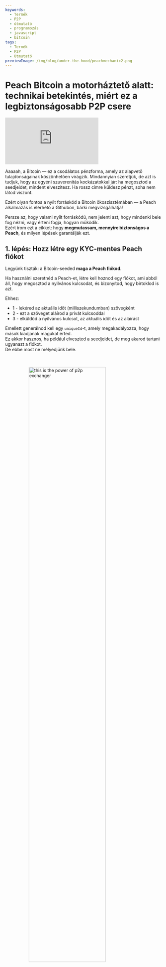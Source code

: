```yaml
---
keywords:
  - Termék
  - P2P
  - útmutató
  - programozás
  - javascript
  - bitcoin
tags:
  - Termék
  - P2P
  - Útmutató
previewImage: /img/blog/under-the-hood/peachmechanic2.png
---
```


# Peach Bitcoin a motorháztető alatt: technikai betekintés, miért ez a legbiztonságosabb P2P csere


<div class="video-wrapper">
  <iframe
    src="https://www.youtube.com/embed/CGx9LYGTKj8?si=kVrF-PgImNrN1wKg"
    title="PEACH VIDEO OF Under the Hood"
    frameborder="0"
    allow="accelerometer; autoplay; clipboard-write; encrypted-media; gyroscope; picture-in-picture; web-share"
    referrerpolicy="strict-origin-when-cross-origin"
    allowfullscreen
  ></iframe>
</div>


Aaaaah, a Bitcoin — ez a csodálatos pénzforma, amely az alapvető tulajdonságainak köszönhetően virágzik. Mindannyian szeretjük, de azt is tudjuk, hogy az egyéni szuverenitás kockázatokkal jár: ha megosztod a seedjeidet, mindent elveszítesz. Ha rossz címre küldesz pénzt, soha nem látod viszont.

Ezért olyan fontos a nyílt forráskód a Bitcoin ökoszisztémában — a Peach alkalmazás is elérhető a Githubon, bárki megvizsgálhatja!

Persze az, hogy valami nyílt forráskódú, nem jelenti azt, hogy mindenki bele fog nézni, vagy érteni fogja, hogyan működik.  
Ezért írom ezt a cikket: hogy **megmutassam, mennyire biztonságos a Peach**, és milyen lépések garantálják ezt.

## 1. lépés: Hozz létre egy KYC-mentes Peach fiókot

Legyünk tiszták: a Bitcoin-seeded **maga a Peach fiókod**.

Ha használni szeretnéd a Peach-et, létre kell hoznod egy fiókot, ami abból áll, hogy megosztod a nyilvános kulcsodat, és bizonyítod, hogy birtoklod is azt.

Ehhez:

*  1 - lekéred az aktuális időt (milliszekundumban) szövegként  
*  2 - ezt a szöveget aláírod a privát kulcsoddal  
*  3 - elküldöd a nyilvános kulcsot, az aktuális időt és az aláírást  

Emellett generálnod kell egy `uniqueId`-t, amely megakadályozza, hogy mások kiadjanak magukat érted.  
Ez akkor hasznos, ha például elveszted a seedjeidet, de meg akarod tartani ugyanazt a fiókot.  
De ebbe most ne mélyedjünk bele.

<br><br>
<img src="/img/blog/under-the-hood/underthehood01.png" alt="this is the power of p2p exchanger" style="display:block; margin: auto; width: 70%;">
<br><br>

Így néz ki ez JavaScript-ben:

```j

  const seed = randomBytes(64);

  const root = bip32.fromSeed(seed, bitcoin);
  const child = root.derivePath("m/0");
  const keyPair = ECPair.fromPrivateKey(child.privateKey, { network: bitcoin });

  const publicKeyHex = Buffer.from(keyPair.publicKey).toString("hex");

  const session = axios.create({
    baseURL: "https://api.peachbitcoin.com/",
    httpAgent: new http.Agent({ keepAlive: false }),
    httpsAgent: new https.Agent({ keepAlive: false }),
  });

  const registerMessage = String(Date.now());
  const registerMessageSignature = signWithBtcPrivKey(registerMessage, keyPair);

  const resp = await session.post("v1/user/register", {
    publicKey: publicKeyHex,
    message: registerMessage,
    signature: registerMessageSignature,
    uniqueId: "my_own_unique_id_random_12345",
  });

  const accessToken = resp.data.accessToken;

  session.defaults.headers.common["authorization"] = accessToken;

```

Gratulálok! Most létrehoztál egy fiókot a Peach-en!  
A szerver ellenőrizte, hogy a megadott nyilvános kulcshoz tartozó Bitcoin-kulcspár ténylegesen a tiéd.

## 2. lépés: PGP nyilvános kulcs feltöltése

Sok titkosítás következik… de lesz némi visszafejtés is.  
A Bitcoin-kulcsok csak egyirányú titkosítást tesznek lehetővé, ezért PGP kulcsokra is szükség van a kétirányú kommunikációhoz.  
Ez elengedhetetlen a banki adatok és az üzenetek biztonságos kezeléséhez.  

A PGP nyilvános kulcs feltöltése hasonló a Bitcoin kulcs feltöltéséhez, de van egy plusz lépés:  
a PGP kulcsot **alá kell írni a Bitcoin privát kulcsoddal**, hogy bizonyítsd: mindkettő a te tulajdonod.

<br><br>
<img src="/img/blog/under-the-hood/underthehood02.png" alt="this is the power of p2p exchanger" style="display:block; margin: auto; width: 70%;">
<br><br>

```j

const { privateKey: pgpPrivateKey, publicKey: pgpPublicKey } =
    await createPGPKey();

  const pgpPublicKeyMessageSignature = signWithBtcPrivKey(
    pgpPublicKey,
    keyPair
  );
  const setPgpKeysMessage = String(Date.now());

  const setPgpKeysMessageSignature = await signPGPMessage(
    pgpPrivateKey,
    setPgpKeysMessage
  );

  await session.patch("v1/user", {
    pgpPublicKey: pgpPublicKey, // the PGP Pub key
    signature: pgpPublicKeyMessageSignature, // the above signed by the BTC Key
    message: setPgpKeysMessage, // the current timestamp
    pgpSignature: setPgpKeysMessageSignature, // the above signed by the PGP Key
  });

```

Ezen a ponton a Peach már ismeri mindkét nyilvános kulcsodat — a Bitcoin- és a PGP-kulcsot!  
Ez nagyon fontos lesz a kereskedés során.


## További lépések

Mostantól két szereplőnk lesz: a Vevő és az Eladó.

A következő lépések:

*   3.S Az Eladó létrehozza az eladási ajánlatot  
*   4.S Az Eladó feltölti a Peach escrow-t  
*   5.B A Vevő ajánlatot tesz az eladásra  
*   5.S Az Eladó elfogadja az ajánlatot  
*   6.B A Vevő jelzi, hogy megtörtént a fiat fizetés  
*   6.S Az Eladó megerősíti a beérkezést  


## 3.S lépés: Az Eladó létrehozza az eladási ajánlatot

Egy eladási ajánlat létrehozása azt jelenti, hogy az Eladó jelezni akarja: hajlandó egy adott mennyiségű Bitcoint eladni.  
De ez nem minden — azt is meg kell határoznia, mit fogad el cserébe.  

Egy eladási ajánlat tartalmazza:

* az eladni kívánt Bitcoin mennyiségét  
* az elfogadott fiat pénznemeket  
* az elfogadott fizetési módokat (készpénz, banki átutalás, Revolut stb.)  
* a prémiumot (az aktuális piaci ár fölötti százalék)  

Ha minden jól megy, egy vevő érdeklődni fog az ajánlat iránt, és ajánlatot tesz.  
Ekkor választania kell **egy pénznemet és egy fizetési módot** az Eladó által megadottak közül.  
Minél több lehetőséget kínál az Eladó, annál nagyobb az esélye, hogy vevőt talál.

<br><br>
<img src="/img/blog/under-the-hood/underthehood03.png" alt="this is the power of p2p exchanger" style="display:block; margin: auto; width: 40%;">
<br><br>

```j

const sats_to_sell = 21000;
  const sell_premium = 1; // 1%
  const payment_data_currency = "EUR";
  const payment_data_method = "wise";

  const { address: returnAddress } = bitcoin.payments.p2wpkh({
    pubkey: Buffer.from(keyPair.publicKey),
    network: bitcoin,
  });
  const sellOfferPaymentDataToEncrypt = JSON.stringify({
    reference: "",
    userName: "@myWiseIdTradingBot",
  });

  const paymentDataEncryptSHA256 = await sha256(sellOfferPaymentDataToEncrypt);

  const offerCreateRes = await session.post("v1/offer", {
    type: "ask",
    amount: sats_to_sell,
    meansOfPayment: { [payment_data_currency]: [payment_data_method] }, // {"EUR": ["wise"]}
    paymentData: {
      [payment_data_method]: { hashes: [paymentDataEncryptSHA256] },
    },
    returnAddress: returnAddress,
    premium: sell_premium,
  });

```

A kódban látható, hogy az Eladó 21 000 satoshit (0.00021 Bitcoin) kínál 1%-os prémiummal,  
eurót szeretne kapni Wise-on keresztül,  
de nem adja meg a Wise-azonosítóját — csak annak hash-ét.  
A Peach tehát sosem ismeri meg a fizetési részleteit, így megmarad az anonimitás.  
Az Eladó megad egy **visszautalási címet** is, arra az esetre, ha visszatérítés szükséges.

## 4.S lépés: Az Eladó feltölti az escrow-t

Sikeres API-hívás után az Eladó megkapja az ajánlat azonosítóját:

```j
const sellOfferId = offerCreateRes.data.id;

```

Ez az azonosító fontos — őrizd meg.  
Az ajánlat még nem nyilvános: a vevők még nem láthatják.  
Előbb az escrow-t kell feltölteni.

Az escrow olyan, mint egy trezor, amit **a Peach és az Eladó együtt** tud kinyitni.  
A Bitcoin ide kerül, és itt marad biztonságban a tranzakció végéig.  
Mivel ez egy Bitcoin-szkript (P2WSH cím), a Peach-nek szüksége van az Eladó nyilvános kulcsára a létrehozáshoz.

Az Eladó elküldi a használandó nyilvános kulcsot,  
a Peach pedig kiválasztja a sajátját, és elkészíti a címet.

<br><br>
<img src="/img/blog/under-the-hood/underthehood04.png" alt="this is the power of p2p exchanger" style="display:block; margin: auto; width: 40%;">
<br><br>

```j
const childSell = root.derivePath(`m/84'/0'/0'/${sellOfferId}'`);

  const keyPairSellOffer = ECPair.fromPrivateKey(childSell.privateKey, {
    network: bitcoin,
  });

  const sellOfferPublicKey = Buffer.from(keyPairSellOffer.publicKey).toString(
    "hex"
  );

  const escrowCreateRes = await session.post(
    "v1/offer/" + sellOfferId + "/escrow",
    {
      publicKey: sellOfferPublicKey,
    }
  );

  const escrowAddress = escrowCreateRes.data.escrows.bitcoin;

  const escrowPeachPublicKey =
    escrowCreateRes.data.escrowPeachPublicKey.bitcoin;

```

A kódban az Eladó az ajánlat azonosítójából derivál egy új kulcspárt.  
Ez biztonságos és reprodukálható módszer.  

Miután a kulcs elküldésre került, az API visszaadja a címet, ahová az Eladónak el kell küldenie a 21 000 satoshit.  
De nem kell vakon megbízni — ellenőrizheted magad is a címet.

Nézzük is meg!

Az API visszaküldi a Peach által használt nyilvános kulcsot is, így **újra létre tudjuk hozni a címet** a Bitcoin-szkriptből.

```j
   OP_IF
       ${script.number.encode(4320).toString("hex")}
       OP_CHECKSEQUENCEVERIFY
       OP_DROP
   OP_ELSE
       ${sellerPublicKey}
       OP_CHECKSIGVERIFY
   OP_ENDIF
   ${peachPublicKey}
   OP_CHECKSIG
```

Az escrow-szkript így néz ki:

* mindig szükséges a Peach aláírása  
* ezen felül:
  * az Eladó aláírása is kell  
  * vagy 4320 blokk eltelte azóta, hogy a Bitcoin letétbe került  

Miért 4320 blokk?  
Ez körülbelül **30 napnyi** bányászat (1 blokk / 10 perc).  
Miért kell, hogy Peach egyedül is aláírhasson 30 nap után?  
Mert előfordulhat, hogy egy eladó inaktív, elveszíti a kulcsait stb.  

A Peach kiváló hírnévnek örvend a Vevők és Eladók pénzének kezelésében.

A szkript létrehozása után ellenőrizheted, hogy a P2WSH-cím megegyezik-e az API által visszaadott címmel.

```j
  const multisigScript = bitcoin.script.compile([
    Buffer.from(sellOfferPublicKey, "hex"),
    bitcoin.opcodes.OP_CHECKSIGVERIFY,
  ]);

  const timelockScript = bitcoin.script.compile([
    bitcoin.script.number.encode(4320),
    bitcoin.opcodes.OP_CHECKSEQUENCEVERIFY,
    bitcoin.opcodes.OP_DROP,
  ]);

  const redeemScript = bitcoin.script.compile([
    bitcoin.opcodes.OP_IF,
    ...timelockScript,
    bitcoin.opcodes.OP_ELSE,
    ...multisigScript,
    bitcoin.opcodes.OP_ENDIF,
    Buffer.from(escrowPeachPublicKey, "hex"),
    bitcoin.opcodes.OP_CHECKSIG,
  ]);

  const escrowPayment = bitcoin.payments.p2wsh({
    redeem: { output: redeemScript },
    network: bitcoin,
  });

  console.log("Addresses Match:", escrowPayment.address === escrowAddress);

```

Tökéletes!  
Most már csak el kell küldeni a tranzakciót a Bitcoin-hálózaton, és megvárni, amíg az escrow finanszírozása megerősítést nyer.

```j
  while (true) {
    const fundingStatusRes = await session.get(
      "v1/offer/" + sellOfferId + "/escrow"
    );
    if (fundingStatusRes.data.funding.status === "FUNDED") {
      break;
    }
  }

```

Egy blokknyi megerősítés után az ajánlat nyilvánossá válik, és a vevők kapcsolatba léphetnek vele.

## 5.B lépés: A Vevő ajánlatot tesz

Most a Vevő következik!

Először lekérdezi az elérhető eladási ajánlatokat:

```j
const sellOffers = await session.get("v069/sellOffer");
```

Tegyük fel egyszerűség kedvéért, hogy a Vevőt az első ajánlat érdekli.

```j
const sellOfferToTradeRequestId = sellOffers.data.offers[0].id;
```

A Vevő ajánlatot szeretne tenni — jelezve, hogy hajlandó az Eladó feltételei szerint vásárolni.  
Egyszerűnek tűnik, de ez **a legösszetettebb lépés** az egész folyamatban.

A Vevőnek meg kell adnia:

* a választott fizetési módot  
* a választott pénznemet  
* egy szimmetrikus kulcsot (a titkosított kommunikációhoz) — titkosítva  
* ennek az aláírását  
* a titkosított fizetési adatokat  
* azok aláírását  
* a Bitcoin fogadó címet  
* a tulajdon igazolását (BIP 322 segítségével)  
* a maximális bányadíjat, amit hajlandó fizetni  

Ez rengeteg, ugye?  
De épp ez teszi a Peach-et rendkívül biztonságossá!  
Menjünk végig lépésről lépésre.

### Fizetési mód és pénznem:

Ez a legegyszerűbb rész:

```j
  const payment_data_currency = "EUR";
  const payment_data_method = "wise";

```

### Szimmetrikus kulcs:

A szimmetrikus kulcs AES256 kétirányú titkosítást biztosít: ugyanazzal a kulccsal lehet titkosítani és visszafejteni.

```j
async function decryptDataWithSymmetricKey(encryptedMessage, symmetricKey) {
  const message = await openpgp.readMessage({
    armoredMessage: encryptedMessage,
  });

  const { data: decrypted } = await openpgp.decrypt({
    message,
    passwords: [symmetricKey],
    format: "utf8",
  });

  return decrypted;
}

async function encryptDataWithSymmetricKey(data, symmetricKey) {
  const message = await openpgp.createMessage({ text: data });
  const encrypted = await openpgp.encrypt({
    message,
    passwords: [symmetricKey],
    format: "armored",
    config: {
      preferredSymmetricAlgorithm: openpgp.enums.symmetric.aes256,
    },
  });
  return encrypted;
}

```

Egy véletlenszerű szám generálásával hozható létre:

```j
  const symmetricKey = randomBytes(32);
  const symmetricKeyHex = symmetricKey.toString("hex");

```

De ezt a kulcsot **nem lehet nyíltan elküldeni**.  
Úgy kell titkosítani, hogy csak a Vevő és az Eladó tudja visszafejteni —  
a már megadott PGP nyilvános kulcsok segítségével.

```j
async function encryptForMultipleRecipients(secret, publicKeysArmored) {
  const publicKeys = await Promise.all(
    publicKeysArmored.map((armored) => openpgp.readKey({ armoredKey: armored }))
  );
  const message = await openpgp.createMessage({ text: secret });

  const encrypted = await openpgp.encrypt({
    message,
    encryptionKeys: publicKeys,
  });

  return encrypted;
}

  const matchingUserPgpPubKey = sellOffers.data.offers[0].user.pgpPublicKey;

  const symmetricKeyEncrypted = await encryptForMultipleRecipients(
    symmetricKeyHex,
    [pgpPublicKey, matchingUserPgpPubKey]
  );

```

És hogy az Eladó biztos lehessen benne, hogy a kulcs valóban a Vevőtől származik,  
a Vevő aláírja a PGP kulcsával:

```j
  const symmetricKeySignature = await signPGPMessage(
    pgpPrivateKey,
    symmetricKeyHex
  );

```

### Fizetési adatok:

Ez a legérzékenyebb rész: a fiat fizetéshez szükséges adatok (IBAN, Revolut-azonosító stb.).  
A Vevő ezeket titkosítja a szimmetrikus kulccsal, így csak az Eladó tudja visszafejteni.

```j
const paymentDataToEncrypt = JSON.stringify({
    reference: "",
    userName: "@buyerWiseId",
  });

const paymentDataEncrypted = await encryptDataWithSymmetricKey(
paymentDataToEncrypt,
symmetricKeyHex
);

const paymentDataSignature = await signPGPMessage(
pgpPrivateKey,
paymentDataToEncrypt
);

```

### Fogadó cím és tulajdon igazolása:

Meg kell adni, hová szeretnéd megkapni a Bitcoint.  
A cím létrehozása egyszerű, de **bizonyítani**, hogy a tiéd — bonyolultabb.  
Ez megfelelőségi és biztonsági szempontból is fontos (különösen a 2025 szeptemberében felfedezett „address replacement” támadás ellen).

A bizonyítás a **BIP-322** szabvány alapján történik: aláírsz egy üzenetet a privát kulcsoddal,  
majd az ellenőrizhető a cím alapján.

```j
  const { address } = bitcoin.payments.p2wpkh({
    pubkey: Buffer.from(keyPair.publicKey),
    network: bitcoin,
  });

  const ownershipMessage =
    "I confirm that only I, peach" +
    publicKeyHex.slice(0, 8) +
    ", control the address " +
    address;

  const releaseAddressSignature = signWithBIP322(
    wif,
    address,
    ownershipMessage
  );

```

### Maximális bányadíj

A Vevő korlátozhatja, hogy mennyi díjat hajlandó fizetni a végső tranzakcióban.

### Ajánlat elküldése

Most, hogy minden kész, a Vevő elküldi az ajánlatot.

```j
  await session.post(
    "v069/sellOffer/" + sellOfferToTradeRequestId + "/tradeRequestPerformed",
    {
      paymentMethod: payment_data_method,
      currency: payment_data_currency,
      paymentDataHashed: paymentDataToEncryptSHA256,
      paymentDataEncrypted: paymentDataEncrypted,
      paymentDataSignature: paymentDataSignature,
      symmetricKeyEncrypted: symmetricKeyEncrypted,
      symmetricKeySignature: symmetricKeySignature,
      maxMiningFeeRate: 2, // sats/vb
      releaseAddress: address,
      releaseAddressMessageSignature: releaseAddressSignature,
    }
  );

```

<br><br>
<img src="/img/blog/under-the-hood/underthehood05.png" alt="this is the power of p2p exchanger" style="display:block; margin: auto; width: 40%;">
<br><br>

A labda most az Eladó térfelén van.

## 5.S lépés: Az Eladó elfogadja az ajánlatot

Az Eladó megvárta, hogy a Vevő reagáljon.  
Most lekérdezi az ajánlatokra érkezett kérelmeket:

```j
const receivedTradeRequestRequest = await session.get(
    "v069/sellOffer/" + sellOfferId + "/tradeRequestReceived"
  );

  const tradeReq = receivedTradeRequestRequest.data[0];

```

Ha egy ajánlat szimpatikus, az Eladó megosztja **a saját fizetési adatait** is, hogy a Vevő tudja, hová küldje a fiat pénzt.

Mivel a Vevő már küldött egy szimmetrikus kulcsot (PGP-vel titkosítva), az Eladó visszafejtheti,  
és ugyanazzal a kulccsal titkosíthatja a saját fizetési adatait.

```j
  const receivedSymmetricKey = await decryptWithPrivateKey(
    tradeReq.symmetricKeyEncrypted,
    pgpPrivateKey
  );

  const sellOfferPaymentDataEncrypted = await encryptDataWithSymmetricKey(
    sellOfferPaymentDataToEncrypt,
    receivedSymmetricKey
  );

  const sellOfferPaymentDataSignature = await signPGPMessage(
    pgpPrivateKey,
    sellOfferPaymentDataToEncrypt
  );

```

Ezzel az Eladó készen áll az ajánlat elfogadására, és a csere hivatalosan elindul!

<br><br>
<img src="/img/blog/under-the-hood/underthehood06.png" alt="this is the power of p2p exchanger" style="display:block; margin: auto; width: 40%;">
<br><br>

```j
  await session.post(
    "v069/sellOffer/" +
      sellOfferId +
      "/tradeRequestReceived/" +
      tradeReq.userId +
      "/accept",
    {
      paymentDataEncrypted: sellOfferPaymentDataEncrypted,
      paymentDataSignature: sellOfferPaymentDataSignature,
      paymentData: {
        [payment_data_method]: { hashes: [paymentDataEncryptSHA256] },
      },
    }
  );

```

Ha ez így zavaros, íme egy szemléltető ábra:

<br><br>
<img src="/img/blog/under-the-hood/underthehood07.png" alt="this is the power of p2p exchanger" style="display:block; margin: auto; width: 90%;">
<br><br>


## 6.B lépés: A Vevő jelzi, hogy a fizetés megtörtént

A Vevő lekérheti az **aktív szerződéseit** (az elfogadott ajánlatokat) az API `contract summaries` végpontján keresztül:

```j
  const contractsRes = await session.get("v1/contracts/summary");
  const contract = contractsRes.data.find((obj) =>
    obj.id.startsWith(sellOfferToTradeRequestId + "-")
  );

  if (contract.tradeStatus !== "paymentRequired") throw Error;
```

Ha egy szerződés állapota **„paymentRequired”**, az azt jelenti, hogy a fiat fizetést még el kell küldenie.

Ekkor a Vevő visszafejti az Eladó fizetési adatait a korábban használt szimmetrikus kulccsal.  
Ha ezt elvesztette, PGP privát kulcsával is visszafejtheti.

```j

  const contractRes = await session.get("v1/contract/" + contract.id);

  const receivedSymmetricKey = await decryptWithPrivateKey(
    contractRes.data.symmetricKeyEncrypted,
    pgpPrivateKey
  );

  if (receivedSymmetricKey !== symmetricKeyHex) throw Error;

  const decryptedSellerPaymentData = await decryptDataWithSymmetricKey(
    contractRes.data.paymentDataEncrypted,
    receivedSymmetricKey
  );

  console.log("Seller Payment Data ", JSON.parse(decryptedSellerPaymentData));
```

Ez a lépés a Peach-en kívül történik:  
a Vevő megnyitja a banki alkalmazását, és elküldi az átutalást az Eladó által megadott adatokkal.

Ha aggódnál: a Bitcoin már az escrow-ban van, amit csak a Peach és az Eladó együtt tud feloldani.  
Az escrow címét a szerződésből lekérheted, és ellenőrizheted a Bitcoin-blokkláncon.

Miután a fizetés megtörtént, a Vevő jelzi:

```j
  const confirmPaymentRes = await session.post(
    "v1/contract/" + contract.id + "/payment/confirm"
  );
```

<br><br>
<img src="/img/blog/under-the-hood/underthehood08.png" alt="this is the power of p2p exchanger" style="display:block; margin: auto; width: 40%;">
<br><br>

Ezzel a Vevő feladata véget ért.  
Most az Eladó következik, aki megerősíti a beérkezést, és felszabadítja a Bitcoint.

## 6.S lépés: Az Eladó megerősíti a fizetés beérkezését

Az Eladó lekérdezi a szerződéseit.

```j
  const contractsRes = await session.get("v1/contracts/summary");
  const contract = contractsRes.data[0];

  const contractRes = await session.get("v1/contract/" + contract.id);

```

A szerződés API válasza tartalmaz egy **részben aláírt Bitcoin tranzakciót (PSBT)**,  
ami a Bitcoin-t az escrow-ból a Vevő címére küldi.  
Ez már a Peach által alá van írva — csak az Eladó aláírása hiányzik.

```j
  const releasePSBTBase64 = contractRes.data.releasePsbt;

  const parsedPSBT = bitcoin.Psbt.fromBase64(releasePSBTBase64, {
    network: bitcoin,
  });

  parsedPSBT.signInput(0, childSell);

```

<br><br>
<img src="/img/blog/under-the-hood/underthehood09.png" alt="this is the power of p2p exchanger" style="display:block; margin: auto; width: 40%;">
<br><br>

Az Eladó hozzáadja a saját aláírását és a szkriptet.  
Mivel a **MultiSig** útvonalat használjuk, a verembe `OP_FALSE` kerül, hogy az IF feltétel helyesen értékelődjön.

```j
export const getFinalScript = (_inputIndex, input, bitcoinScript) => {
  const network = bitcoin;

  const payment = payments.p2wsh({
    network,
    redeem: {
      network,
      output: bitcoinScript,
      input: bitcoin.script.compile([
        input.partialSig[0].signature,
        input.partialSig[1].signature,
        opcodes.OP_FALSE,
      ]),
    },
  });

  parsedPSBT.finalizeInput(0, getFinalScript);

  const tx = parsedPSBT.extractTransaction().toHex();

```

Végül az Eladó elküldi a teljes tranzakciót az API-nak:

```j
  await session.post("v1/contract/" + contract.id + "/payment/confirm", {
    releaseTransaction: tx,
  });

```

Hölgyeim és uraim, így zajlik egy Peach csere —  **a lehető legnagyobb biztonsággal és adatvédelemmel!**
